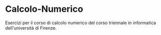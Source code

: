 # Calcolo-Numerico
Esercizi per il corso di calcolo numerico del corso triennale in informatica dell'università di Firenze.
